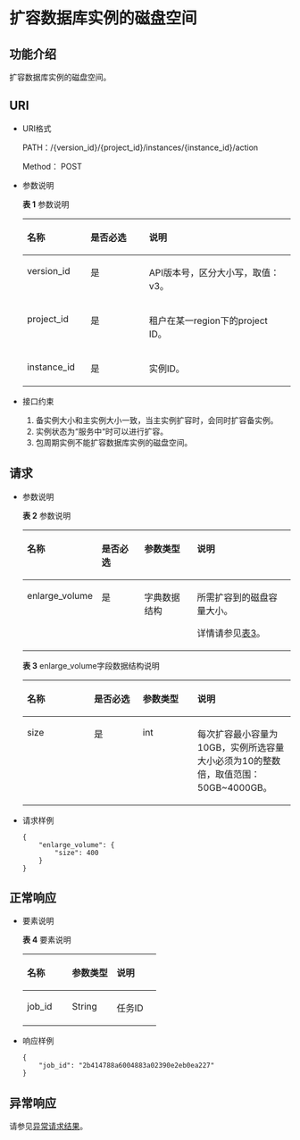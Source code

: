 # 扩容数据库实例的磁盘空间<a name="rds_01_0102"></a>

## 功能介绍<a name="section150205102514"></a>

扩容数据库实例的磁盘空间。

## URI<a name="section106755832618"></a>

-   URI格式

    PATH：/\{version\_id\}/\{project\_id\}/instances/\{instance\_id\}/action

    Method： POST

-   参数说明

    **表 1**  参数说明

    <a name="table1576811235520"></a>
    <table><thead align="left"><tr id="row18751223155212"><th class="cellrowborder" valign="top" width="23.69%" id="mcps1.2.4.1.1"><p id="p187572313527"><a name="p187572313527"></a><a name="p187572313527"></a>名称</p>
    </th>
    <th class="cellrowborder" valign="top" width="21.8%" id="mcps1.2.4.1.2"><p id="p10875132325219"><a name="p10875132325219"></a><a name="p10875132325219"></a>是否必选</p>
    </th>
    <th class="cellrowborder" valign="top" width="54.510000000000005%" id="mcps1.2.4.1.3"><p id="p12875122313523"><a name="p12875122313523"></a><a name="p12875122313523"></a>说明</p>
    </th>
    </tr>
    </thead>
    <tbody><tr id="row18875623155210"><td class="cellrowborder" valign="top" width="23.69%" headers="mcps1.2.4.1.1 "><p id="p17875162355214"><a name="p17875162355214"></a><a name="p17875162355214"></a>version_id</p>
    </td>
    <td class="cellrowborder" valign="top" width="21.8%" headers="mcps1.2.4.1.2 "><p id="p1987542355216"><a name="p1987542355216"></a><a name="p1987542355216"></a>是</p>
    </td>
    <td class="cellrowborder" valign="top" width="54.510000000000005%" headers="mcps1.2.4.1.3 "><p id="p148751323115218"><a name="p148751323115218"></a><a name="p148751323115218"></a>API版本号，区分大小写，取值：v3。</p>
    </td>
    </tr>
    <tr id="row178751238528"><td class="cellrowborder" valign="top" width="23.69%" headers="mcps1.2.4.1.1 "><p id="p128751523105218"><a name="p128751523105218"></a><a name="p128751523105218"></a>project_id</p>
    </td>
    <td class="cellrowborder" valign="top" width="21.8%" headers="mcps1.2.4.1.2 "><p id="p108751223195218"><a name="p108751223195218"></a><a name="p108751223195218"></a>是</p>
    </td>
    <td class="cellrowborder" valign="top" width="54.510000000000005%" headers="mcps1.2.4.1.3 "><p id="p887592312524"><a name="p887592312524"></a><a name="p887592312524"></a>租户在某一region下的project ID。</p>
    </td>
    </tr>
    <tr id="row387582335220"><td class="cellrowborder" valign="top" width="23.69%" headers="mcps1.2.4.1.1 "><p id="p20875102318523"><a name="p20875102318523"></a><a name="p20875102318523"></a>instance_id</p>
    </td>
    <td class="cellrowborder" valign="top" width="21.8%" headers="mcps1.2.4.1.2 "><p id="p15875723185214"><a name="p15875723185214"></a><a name="p15875723185214"></a>是</p>
    </td>
    <td class="cellrowborder" valign="top" width="54.510000000000005%" headers="mcps1.2.4.1.3 "><p id="p287552395211"><a name="p287552395211"></a><a name="p287552395211"></a>实例ID。</p>
    </td>
    </tr>
    </tbody>
    </table>


-   接口约束
    1.  备实例大小和主实例大小一致，当主实例扩容时，会同时扩容备实例。
    2.  实例状态为“服务中“时可以进行扩容。
    3.  包周期实例不能扩容数据库实例的磁盘空间。


## 请求<a name="section1265133172714"></a>

-   参数说明

    **表 2**  参数说明

    <a name="table477719232522"></a>
    <table><thead align="left"><tr id="row118759235520"><th class="cellrowborder" valign="top" width="27.52%" id="mcps1.2.5.1.1"><p id="p1587542375213"><a name="p1587542375213"></a><a name="p1587542375213"></a>名称</p>
    </th>
    <th class="cellrowborder" valign="top" width="15.97%" id="mcps1.2.5.1.2"><p id="p287512375212"><a name="p287512375212"></a><a name="p287512375212"></a>是否必选</p>
    </th>
    <th class="cellrowborder" valign="top" width="19.75%" id="mcps1.2.5.1.3"><p id="p8875152313526"><a name="p8875152313526"></a><a name="p8875152313526"></a>参数类型</p>
    </th>
    <th class="cellrowborder" valign="top" width="36.76%" id="mcps1.2.5.1.4"><p id="p198753239523"><a name="p198753239523"></a><a name="p198753239523"></a>说明</p>
    </th>
    </tr>
    </thead>
    <tbody><tr id="row1387582319526"><td class="cellrowborder" valign="top" width="27.52%" headers="mcps1.2.5.1.1 "><p id="p9875523185210"><a name="p9875523185210"></a><a name="p9875523185210"></a>enlarge_volume</p>
    </td>
    <td class="cellrowborder" valign="top" width="15.97%" headers="mcps1.2.5.1.2 "><p id="p168751823115220"><a name="p168751823115220"></a><a name="p168751823115220"></a>是</p>
    </td>
    <td class="cellrowborder" valign="top" width="19.75%" headers="mcps1.2.5.1.3 "><p id="p11534957165214"><a name="p11534957165214"></a><a name="p11534957165214"></a>字典数据结构</p>
    </td>
    <td class="cellrowborder" valign="top" width="36.76%" headers="mcps1.2.5.1.4 "><p id="p846065413298"><a name="p846065413298"></a><a name="p846065413298"></a>所需扩容到的磁盘容量大小。</p>
    <p id="p18912221165218"><a name="p18912221165218"></a><a name="p18912221165218"></a>详情请参见<a href="#table17521151123114">表3</a>。</p>
    </td>
    </tr>
    </tbody>
    </table>

    **表 3**  enlarge\_volume字段数据结构说明

    <a name="table17521151123114"></a>
    <table><thead align="left"><tr id="row185241211173113"><th class="cellrowborder" valign="top" width="25%" id="mcps1.2.5.1.1"><p id="p76528217317"><a name="p76528217317"></a><a name="p76528217317"></a>名称</p>
    </th>
    <th class="cellrowborder" valign="top" width="18.17%" id="mcps1.2.5.1.2"><p id="p465452163114"><a name="p465452163114"></a><a name="p465452163114"></a>是否必选</p>
    </th>
    <th class="cellrowborder" valign="top" width="20.41%" id="mcps1.2.5.1.3"><p id="p1965410210319"><a name="p1965410210319"></a><a name="p1965410210319"></a>参数类型</p>
    </th>
    <th class="cellrowborder" valign="top" width="36.42%" id="mcps1.2.5.1.4"><p id="p56571521103120"><a name="p56571521103120"></a><a name="p56571521103120"></a>说明</p>
    </th>
    </tr>
    </thead>
    <tbody><tr id="row852415112319"><td class="cellrowborder" valign="top" width="25%" headers="mcps1.2.5.1.1 "><p id="p11659182173118"><a name="p11659182173118"></a><a name="p11659182173118"></a>size</p>
    </td>
    <td class="cellrowborder" valign="top" width="18.17%" headers="mcps1.2.5.1.2 "><p id="p06611021153118"><a name="p06611021153118"></a><a name="p06611021153118"></a>是</p>
    </td>
    <td class="cellrowborder" valign="top" width="20.41%" headers="mcps1.2.5.1.3 "><p id="p18661192153116"><a name="p18661192153116"></a><a name="p18661192153116"></a>int</p>
    </td>
    <td class="cellrowborder" valign="top" width="36.42%" headers="mcps1.2.5.1.4 "><p id="p1066392103115"><a name="p1066392103115"></a><a name="p1066392103115"></a>每次扩容最小容量为10GB，实例所选容量大小必须为10的整数倍，取值范围：50GB~4000GB。</p>
    </td>
    </tr>
    </tbody>
    </table>


-   请求样例

    ```
    {
    	"enlarge_volume": {
    		"size": 400
    	}
    }
    ```


## 正常响应<a name="section159912464345"></a>

-   要素说明

    **表 4**  要素说明

    <a name="table137871523165214"></a>
    <table><thead align="left"><tr id="row38777235523"><th class="cellrowborder" valign="top" width="33.68%" id="mcps1.2.4.1.1"><p id="p128770232529"><a name="p128770232529"></a><a name="p128770232529"></a>名称</p>
    </th>
    <th class="cellrowborder" valign="top" width="33.47%" id="mcps1.2.4.1.2"><p id="p78771723175214"><a name="p78771723175214"></a><a name="p78771723175214"></a>参数类型</p>
    </th>
    <th class="cellrowborder" valign="top" width="32.85%" id="mcps1.2.4.1.3"><p id="p78775237527"><a name="p78775237527"></a><a name="p78775237527"></a>说明</p>
    </th>
    </tr>
    </thead>
    <tbody><tr id="row6877523135212"><td class="cellrowborder" valign="top" width="33.68%" headers="mcps1.2.4.1.1 "><p id="p48771723115210"><a name="p48771723115210"></a><a name="p48771723115210"></a>job_id</p>
    </td>
    <td class="cellrowborder" valign="top" width="33.47%" headers="mcps1.2.4.1.2 "><p id="p4877182318524"><a name="p4877182318524"></a><a name="p4877182318524"></a>String</p>
    </td>
    <td class="cellrowborder" valign="top" width="32.85%" headers="mcps1.2.4.1.3 "><p id="p887719239520"><a name="p887719239520"></a><a name="p887719239520"></a>任务ID</p>
    </td>
    </tr>
    </tbody>
    </table>


-   响应样例

    ```
    {
    	"job_id": "2b414788a6004883a02390e2eb0ea227"
    }
    ```


## 异常响应<a name="section1819973743512"></a>

请参见[异常请求结果](zh-cn_topic_0165937647.md)。

